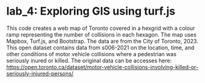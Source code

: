 # lab_4: Exploring GIS using turf.js
This code creates a web map of Toronto covered in a hexgrid with a colour ramp representing the number of collisions in each hexagon.
The map uses Mapbox, Turf.js, and Bootstrap.
The data are from the City of Toronto, 2023. 
This open dataset contains data from s006-2021 on the location, time, and other conditions of motor vehicle collisions where a pedestrian was seriously inured or killed.
The original data can be accesses here: https://open.toronto.ca/dataset/motor-vehicle-collisions-involving-killed-or-seriously-injured-persons/
